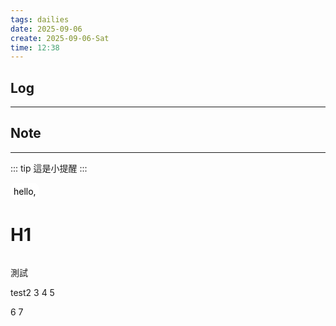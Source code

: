 ```yaml
---
tags: dailies  
date: 2025-09-06
create: 2025-09-06-Sat
time: 12:38
---
```

## Log
---


## Note
---


::: tip
這是小提醒
:::

<div style="display: flex; flex-direction: column">
	<div style="background: white; color: black; padding: 5px; border-radius: 10px; width: fit-content;">
		hello, 
	</div>
	<h1>H1</h1>
</div>



測試

test2
3
4
5

6
7